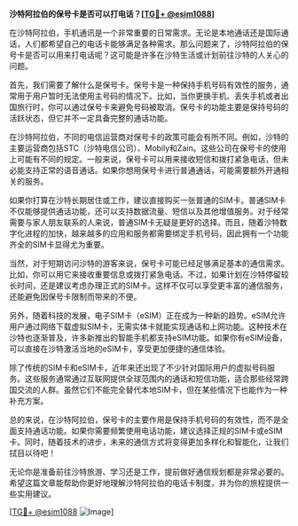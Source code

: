 **沙特阿拉伯的保号卡是否可以打电话？[[TG💪+ @esim1088](https://t.me/s/esim1088)]**

在沙特阿拉伯，手机通讯是一个非常重要的日常需求。无论是本地通话还是国际通话，人们都希望自己的电话卡能够满足各种需求。那么问题来了，沙特阿拉伯的保号卡是否可以用来打电话呢？这可能是许多在沙特生活或计划前往沙特的人关心的问题。

首先，我们需要了解什么是保号卡。保号卡是一种保持手机号码有效性的服务，通常用于用户暂时无法使用主号码的情况下。比如，当你更换手机、丢失手机或者出国旅行时，你可以通过保号卡来避免号码被取消。保号卡的功能主要是保持号码的活跃状态，但它并不一定具备完整的通话功能。

在沙特阿拉伯，不同的电信运营商对保号卡的政策可能会有所不同。例如，沙特的主要运营商包括STC（沙特电信公司）、Mobily和Zain。这些公司在保号卡的使用上可能有不同的规定。一般来说，保号卡可以用来接收短信和拨打紧急电话，但未必能支持正常的语音通话。如果你想用保号卡进行普通通话，可能需要额外开通相关的服务。

如果你打算在沙特长期居住或工作，建议直接购买一张普通的SIM卡。普通SIM卡不仅能够提供通话功能，还可以支持数据流量、短信以及其他增值服务。对于经常需要与家人朋友联系的人来说，普通SIM卡无疑是更好的选择。而且，随着沙特数字化进程的加快，越来越多的应用和服务都需要绑定手机号码，因此拥有一个功能齐全的SIM卡显得尤为重要。

当然，对于短期访问沙特的游客来说，保号卡可能已经足够满足基本的通信需求。比如，你可以用它来接收重要信息或拨打紧急电话。不过，如果计划在沙特停留较长时间，还是建议考虑办理正式的SIM卡。这样不仅可以享受更丰富的通信服务，还能避免因保号卡限制而带来的不便。

另外，随着科技的发展，电子SIM卡（eSIM）正在成为一种新的趋势。eSIM允许用户通过网络下载虚拟SIM卡，无需实体卡就能实现通话和上网功能。这种技术在沙特也逐渐普及，许多新推出的智能手机都支持eSIM功能。如果你有eSIM设备，可以直接在沙特激活当地的eSIM卡，享受更加便捷的通信体验。

除了传统的SIM卡和eSIM卡，近年来还出现了不少针对国际用户的虚拟号码服务。这些服务通常通过互联网提供全球范围内的通话和短信功能，适合那些经常跨国交流的人群。虽然它们不能完全替代本地SIM卡，但在某些情况下也能作为一种补充方案。

总的来说，在沙特阿拉伯，保号卡的主要作用是保持手机号码的有效性，而不是全面支持通话功能。如果你需要频繁使用电话功能，建议选择正规的SIM卡或eSIM卡。同时，随着技术的进步，未来的通信方式将变得更加多样化和智能化，让我们拭目以待吧！

无论你是准备前往沙特旅游、学习还是工作，提前做好通信规划都是非常必要的。希望这篇文章能帮助你更好地理解沙特阿拉伯的电话卡制度，并为你的旅程提供一些实用建议。

[[TG💪+ @esim1088](https://t.me/s/esim1088) ![Image](https://i.postimg.cc/4NQfJmqS/Snipaste-2025-05-13-00-14-12.png)]
